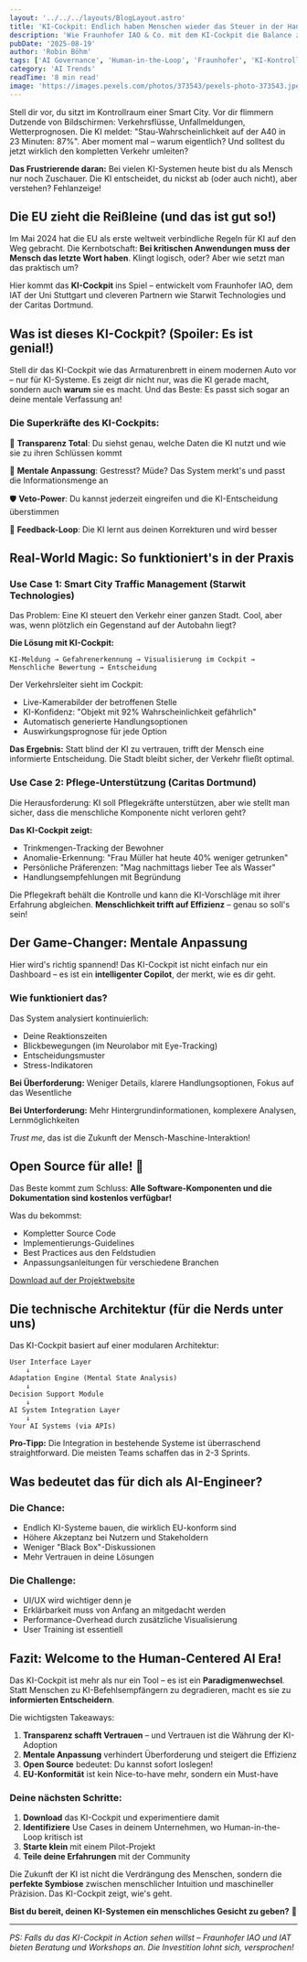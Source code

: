 ```yaml
---
layout: '../../../layouts/BlogLayout.astro'
title: 'KI-Cockpit: Endlich haben Menschen wieder das Steuer in der Hand! 🚀'
description: 'Wie Fraunhofer IAO & Co. mit dem KI-Cockpit die Balance zwischen KI-Power und menschlicher Kontrolle revolutionieren – inklusive mentaler Anpassung!'
pubDate: '2025-08-19'
author: 'Robin Böhm'
tags: ['AI Governance', 'Human-in-the-Loop', 'Fraunhofer', 'KI-Kontrolle', 'EU AI Act']
category: 'AI Trends'
readTime: '8 min read'
image: 'https://images.pexels.com/photos/373543/pexels-photo-373543.jpeg?auto=compress&cs=tinysrgb&w=1200&h=600&dpr=2'
---
```


Stell dir vor, du sitzt im Kontrollraum einer Smart City. Vor dir flimmern Dutzende von Bildschirmen: Verkehrsflüsse, Unfallmeldungen, Wetterprognosen. Die KI meldet: "Stau-Wahrscheinlichkeit auf der A40 in 23 Minuten: 87%". Aber moment mal – warum eigentlich? Und solltest du jetzt wirklich den kompletten Verkehr umleiten?

**Das Frustrierende daran:** Bei vielen KI-Systemen heute bist du als Mensch nur noch Zuschauer. Die KI entscheidet, du nickst ab (oder auch nicht), aber verstehen? Fehlanzeige! 

## Die EU zieht die Reißleine (und das ist gut so!)

Im Mai 2024 hat die EU als erste weltweit verbindliche Regeln für KI auf den Weg gebracht. Die Kernbotschaft: **Bei kritischen Anwendungen muss der Mensch das letzte Wort haben**. Klingt logisch, oder? Aber wie setzt man das praktisch um?

Hier kommt das **KI-Cockpit** ins Spiel – entwickelt vom Fraunhofer IAO, dem IAT der Uni Stuttgart und cleveren Partnern wie Starwit Technologies und der Caritas Dortmund.

## Was ist dieses KI-Cockpit? (Spoiler: Es ist genial!)

Stell dir das KI-Cockpit wie das Armaturenbrett in einem modernen Auto vor – nur für KI-Systeme. Es zeigt dir nicht nur, was die KI gerade macht, sondern auch **warum** sie es macht. Und das Beste: Es passt sich sogar an deine mentale Verfassung an!

### Die Superkräfte des KI-Cockpits:

🎯 **Transparenz Total**: Du siehst genau, welche Daten die KI nutzt und wie sie zu ihren Schlüssen kommt

🧠 **Mentale Anpassung**: Gestresst? Müde? Das System merkt's und passt die Informationsmenge an

🛡️ **Veto-Power**: Du kannst jederzeit eingreifen und die KI-Entscheidung überstimmen

🔄 **Feedback-Loop**: Die KI lernt aus deinen Korrekturen und wird besser

## Real-World Magic: So funktioniert's in der Praxis

### Use Case 1: Smart City Traffic Management (Starwit Technologies)

Das Problem: Eine KI steuert den Verkehr einer ganzen Stadt. Cool, aber was, wenn plötzlich ein Gegenstand auf der Autobahn liegt?

**Die Lösung mit KI-Cockpit:**

```
KI-Meldung → Gefahrenerkennung → Visualisierung im Cockpit → Menschliche Bewertung → Entscheidung
```

Der Verkehrsleiter sieht im Cockpit:
- Live-Kamerabilder der betroffenen Stelle
- KI-Konfidenz: "Objekt mit 92% Wahrscheinlichkeit gefährlich"
- Automatisch generierte Handlungsoptionen
- Auswirkungsprognose für jede Option

**Das Ergebnis:** Statt blind der KI zu vertrauen, trifft der Mensch eine informierte Entscheidung. Die Stadt bleibt sicher, der Verkehr fließt optimal.

### Use Case 2: Pflege-Unterstützung (Caritas Dortmund)

Die Herausforderung: KI soll Pflegekräfte unterstützen, aber wie stellt man sicher, dass die menschliche Komponente nicht verloren geht?

**Das KI-Cockpit zeigt:**
- Trinkmengen-Tracking der Bewohner
- Anomalie-Erkennung: "Frau Müller hat heute 40% weniger getrunken"
- Persönliche Präferenzen: "Mag nachmittags lieber Tee als Wasser"
- Handlungsempfehlungen mit Begründung

Die Pflegekraft behält die Kontrolle und kann die KI-Vorschläge mit ihrer Erfahrung abgleichen. **Menschlichkeit trifft auf Effizienz** – genau so soll's sein!

## Der Game-Changer: Mentale Anpassung

Hier wird's richtig spannend! Das KI-Cockpit ist nicht einfach nur ein Dashboard – es ist ein **intelligenter Copilot**, der merkt, wie es dir geht.

### Wie funktioniert das?

Das System analysiert kontinuierlich:
- Deine Reaktionszeiten
- Blickbewegungen (im Neurolabor mit Eye-Tracking)
- Entscheidungsmuster
- Stress-Indikatoren

**Bei Überforderung:** Weniger Details, klarere Handlungsoptionen, Fokus auf das Wesentliche

**Bei Unterforderung:** Mehr Hintergrundinformationen, komplexere Analysen, Lernmöglichkeiten

*Trust me*, das ist die Zukunft der Mensch-Maschine-Interaktion!

## Open Source für alle! 🎉

Das Beste kommt zum Schluss: **Alle Software-Komponenten und die Dokumentation sind kostenlos verfügbar!** 

Was du bekommst:
- Kompletter Source Code
- Implementierungs-Guidelines
- Best Practices aus den Feldstudien
- Anpassungsanleitungen für verschiedene Branchen

[Download auf der Projektwebsite](https://www.iit-berlin.de/publikation/ein-ki-cockpit-fuer-beschaeftigte-kuenstliche-intelligenz-am-arbeitsplatz-verstehen-souveraen-einsetzen-und-kontrollieren/)

## Die technische Architektur (für die Nerds unter uns)

Das KI-Cockpit basiert auf einer modularen Architektur:

```
User Interface Layer
    ↓
Adaptation Engine (Mental State Analysis)
    ↓
Decision Support Module
    ↓
AI System Integration Layer
    ↓
Your AI Systems (via APIs)
```

**Pro-Tipp:** Die Integration in bestehende Systeme ist überraschend straightforward. Die meisten Teams schaffen das in 2-3 Sprints.

## Was bedeutet das für dich als AI-Engineer?

### Die Chance:
- Endlich KI-Systeme bauen, die wirklich EU-konform sind
- Höhere Akzeptanz bei Nutzern und Stakeholdern
- Weniger "Black Box"-Diskussionen
- Mehr Vertrauen in deine Lösungen

### Die Challenge:
- UI/UX wird wichtiger denn je
- Erklärbarkeit muss von Anfang an mitgedacht werden
- Performance-Overhead durch zusätzliche Visualisierung
- User Training ist essentiell

## Fazit: Welcome to the Human-Centered AI Era!

Das KI-Cockpit ist mehr als nur ein Tool – es ist ein **Paradigmenwechsel**. Statt Menschen zu KI-Befehlsempfängern zu degradieren, macht es sie zu **informierten Entscheidern**.

Die wichtigsten Takeaways:
1. **Transparenz schafft Vertrauen** – und Vertrauen ist die Währung der KI-Adoption
2. **Mentale Anpassung** verhindert Überforderung und steigert die Effizienz
3. **Open Source** bedeutet: Du kannst sofort loslegen!
4. **EU-Konformität** ist kein Nice-to-have mehr, sondern ein Must-have

### Deine nächsten Schritte:

1. **Download** das KI-Cockpit und experimentiere damit
2. **Identifiziere** Use Cases in deinem Unternehmen, wo Human-in-the-Loop kritisch ist
3. **Starte klein** mit einem Pilot-Projekt
4. **Teile deine Erfahrungen** mit der Community

Die Zukunft der KI ist nicht die Verdrängung des Menschen, sondern die **perfekte Symbiose** zwischen menschlicher Intuition und maschineller Präzision. Das KI-Cockpit zeigt, wie's geht.

**Bist du bereit, deinen KI-Systemen ein menschliches Gesicht zu geben?** 🚀

---

*PS: Falls du das KI-Cockpit in Action sehen willst – Fraunhofer IAO und IAT bieten Beratung und Workshops an. Die Investition lohnt sich, versprochen!*
